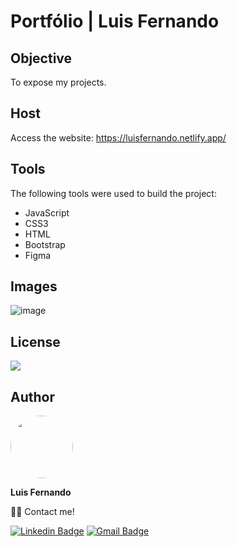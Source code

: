 # Portfólio | Luis Fernando

## Objective

To expose my projects.

## Host

Access the website: https://luisfernando.netlify.app/
 
## Tools

The following tools were used to build the project:

- JavaScript
- CSS3
- HTML
- Bootstrap
- Figma

## Images

![image](https://user-images.githubusercontent.com/67171626/124951178-7e0bab00-dfe9-11eb-9cb0-23e5cc46ea4d.png)

## License
<img src="https://img.shields.io/github/license/luisfernandodass/doebrasil"/>

## Author

 <img style="border-radius: 50%;" src="https://avatars.githubusercontent.com/u/67171626?s=460&u=609fc063322b859752a5675bd4e17657e650a389&v=4" width="100px;" alt=""/>
 
 <b>Luis Fernando</b>
 
👋🏽 Contact me!

[![Linkedin Badge](https://img.shields.io/badge/-Luis-blue?style=flat-square&logo=Linkedin&logoColor=white&link=https://www.linkedin.com/in/luisfernando/)](https://www.linkedin.com/in/luisfernando/) 
[![Gmail Badge](https://img.shields.io/badge/-luisfernandodass@gmail.com-c14438?style=flat-square&logo=Gmail&logoColor=white&link=mailto:luisfernandodass@gmail.com)](mailto:luisfernandodass@gmail.com)
